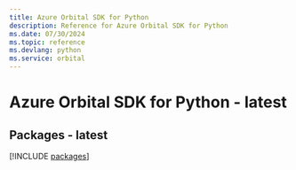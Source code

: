 ```yaml
---
title: Azure Orbital SDK for Python
description: Reference for Azure Orbital SDK for Python
ms.date: 07/30/2024
ms.topic: reference
ms.devlang: python
ms.service: orbital
---
```

# Azure Orbital SDK for Python - latest
## Packages - latest
[!INCLUDE [packages](orbital-index.md)]